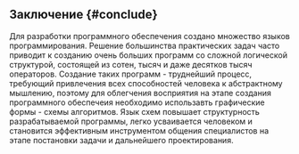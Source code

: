 ﻿## Заключение {#conclude}

Для разработки программного обеспечения создано множество языков программирования. Решение большинства практических задач  часто приводит к созданию очень больших программ со сложной логической структурой, состоящей из сотен, тысяч и даже десятков тысяч операторов.  Создание таких программ - труднейший процесс, требующий привлечения всех способностей человека к абстрактному мышлению, поэтому для облегчения восприятия  на этапе создания программного обеспечеия   необходимо использавть графические формы -  схемы алгоритмов. Язык схем повышает структурность разрабатываемой программы, легко усваивается человеком и становится эффективным инструментом общения специалистов на этапе постановки задачи и дальнейшего проектирования.
